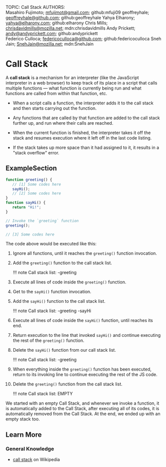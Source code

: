 TOPIC: Call Stack
AUTHORS: Masahiro Fujimoto; mfujimot@gmail.com; github:mfuji09
         geoffreyhale; geoffreyhale@github.com; github:geoffreyhale
         Yahya Elharony; yahya@elharony.com; github:elharony
         Chris Mills; chrisdavidmills@mozilla.net; mdn:chrisdavidmills
         Andy Prickett; andy@andyprickett.com; github:andyprickett
         Federico Culloca; federicoculloca@github.com; github:federicoculloca
         Sneh Jain; SnehJain@mozilla.net; mdn:SnehJain

# Call Stack

A **call stack** is a mechanism for an interpreter (like the JavaScript interpreter in a web browser)
to keep track of its place in a script that calls multiple functions — what function is currently
being run and what functions are called from within that function, etc.

- When a script calls a function, the interpreter adds it to the call
stack and then starts carrying out the function.

- Any functions that are called by that function are added to the call stack further up,
and run where their calls are reached.

- When the current function is finished, the interpreter takes it off the stack and resumes
execution where it left off in the last code listing.

- If the stack takes up more space than it had assigned to it, it results in a "stack overflow" error.

## ExampleSection

```javascript
function greeting() {
   // [1] Some codes here
   sayHi();
   // [2] Some codes here
}
function sayHi() {
   return "Hi!";
}

// Invoke the `greeting` function
greeting();

// [3] Some codes here
```

The code above would be executed like this:

1. Ignore all functions, until it reaches the `greeting()` function invocation.

1. Add the `greeting()` function to the call stack list.

   !!! note
      Call stack list:
      -greeting

1. Execute all lines of code inside the `greeting()` function.

1. Get to the `sayHi()` function invocation.

1. Add the `sayHi()` function to the call stack list.

   !!! note
      Call stack list:
      -greeting
      -sayHi

1. Execute all lines of code inside the `sayHi()` function, until reaches its end.

1. Return execution to the line that invoked `sayHi()` and continue
executing the rest of the `greeting()` function.

1. Delete the `sayHi()` function from our call stack list.

   !!! note
      Call stack list:
      -greeting

1. When everything inside the `greeting()` function has been executed, return to its invoking line
to continue executing the rest of the JS code.

1. Delete the `greeting()` function from the call stack list.

   !!! note
      Call stack list:
      EMPTY

We started with an empty Call Stack, and whenever we invoke a function, it is automatically added to
the Call Stack, after executing all of its codes, it is automatically removed from the Call Stack.
At the end, we ended up with an empty stack too.

## Learn More

### General Knowledge

- [call stack](https://en.wikipedia.org/wiki/Call%20stack) on Wikipedia
